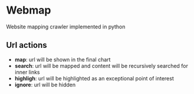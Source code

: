 # Webmap

Website mapping crawler implemented in python

## Url actions

- **map**: url will be shown in the final chart
- **search**: url will be mapped and content will be recursively searched for inner links
- **highligh**: url will be highlighted as an exceptional point of interest
- **ignore**: url will be hidden
